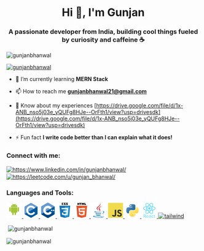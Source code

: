 <h1 align="center">Hi 👋, I'm Gunjan</h1>
<h3 align="center">A passionate developer from India, building cool things fueled by curiosity and caffeine ☕</h3>

<p align="left"> <img src="https://komarev.com/ghpvc/?username=gunjanbhanwal&label=Profile%20views&color=0e75b6&style=flat" alt="gunjanbhanwal" /> </p>

<p align="left"> <a href="https://github.com/ryo-ma/github-profile-trophy"><img src="https://github-profile-trophy.vercel.app/?username=gunjanbhanwal" alt="gunjanbhanwal" /></a> </p>

- 🌱 I’m currently learning **MERN Stack**

- 📫 How to reach me **gunjanbhanwal21@gmail.com**

- 📄 Know about my experiences [https://drive.google.com/file/d/1x-ANB_nso5j03e_yQUFg8HJe--OrFth1/view?usp=drivesdk](https://drive.google.com/file/d/1x-ANB_nso5j03e_yQUFg8HJe--OrFth1/view?usp=drivesdk)

- ⚡ Fun fact **I write code better than I can explain what it does!**

<h3 align="left">Connect with me:</h3>
<p align="left">
<a href="https://linkedin.com/in/https://www.linkedin.com/in/gunjanbhanwal/" target="blank"><img align="center" src="https://raw.githubusercontent.com/rahuldkjain/github-profile-readme-generator/master/src/images/icons/Social/linked-in-alt.svg" alt="https://www.linkedin.com/in/gunjanbhanwal/" height="30" width="40" /></a>
<a href="https://www.leetcode.com/https://leetcode.com/u/gunjan_bhanwal/" target="blank"><img align="center" src="https://raw.githubusercontent.com/rahuldkjain/github-profile-readme-generator/master/src/images/icons/Social/leet-code.svg" alt="https://leetcode.com/u/gunjan_bhanwal/" height="30" width="40" /></a>
</p>

<h3 align="left">Languages and Tools:</h3>
<p align="left"> <a href="https://developer.android.com" target="_blank" rel="noreferrer"> <img src="https://raw.githubusercontent.com/devicons/devicon/master/icons/android/android-original-wordmark.svg" alt="android" width="40" height="40"/> </a> <a href="https://www.cprogramming.com/" target="_blank" rel="noreferrer"> <img src="https://raw.githubusercontent.com/devicons/devicon/master/icons/c/c-original.svg" alt="c" width="40" height="40"/> </a> <a href="https://www.w3schools.com/cpp/" target="_blank" rel="noreferrer"> <img src="https://raw.githubusercontent.com/devicons/devicon/master/icons/cplusplus/cplusplus-original.svg" alt="cplusplus" width="40" height="40"/> </a> <a href="https://www.w3schools.com/css/" target="_blank" rel="noreferrer"> <img src="https://raw.githubusercontent.com/devicons/devicon/master/icons/css3/css3-original-wordmark.svg" alt="css3" width="40" height="40"/> </a> <a href="https://www.w3.org/html/" target="_blank" rel="noreferrer"> <img src="https://raw.githubusercontent.com/devicons/devicon/master/icons/html5/html5-original-wordmark.svg" alt="html5" width="40" height="40"/> </a> <a href="https://www.java.com" target="_blank" rel="noreferrer"> <img src="https://raw.githubusercontent.com/devicons/devicon/master/icons/java/java-original.svg" alt="java" width="40" height="40"/> </a> <a href="https://developer.mozilla.org/en-US/docs/Web/JavaScript" target="_blank" rel="noreferrer"> <img src="https://raw.githubusercontent.com/devicons/devicon/master/icons/javascript/javascript-original.svg" alt="javascript" width="40" height="40"/> </a> <a href="https://www.python.org" target="_blank" rel="noreferrer"> <img src="https://raw.githubusercontent.com/devicons/devicon/master/icons/python/python-original.svg" alt="python" width="40" height="40"/> </a> <a href="https://reactjs.org/" target="_blank" rel="noreferrer"> <img src="https://raw.githubusercontent.com/devicons/devicon/master/icons/react/react-original-wordmark.svg" alt="react" width="40" height="40"/> </a> <a href="https://tailwindcss.com/" target="_blank" rel="noreferrer"> <img src="https://www.vectorlogo.zone/logos/tailwindcss/tailwindcss-icon.svg" alt="tailwind" width="40" height="40"/> </a> </p>

<p>&nbsp;<img align="center" src="https://github-readme-stats.vercel.app/api?username=gunjanbhanwal&show_icons=true&locale=en" alt="gunjanbhanwal" /></p>

<p><img align="center" src="https://github-readme-streak-stats.herokuapp.com/?user=gunjanbhanwal&" alt="gunjanbhanwal" /></p>
